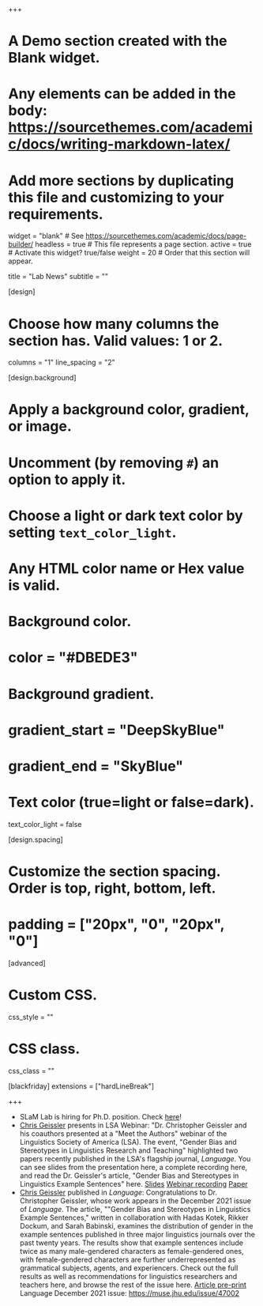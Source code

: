 +++
# A Demo section created with the Blank widget.
# Any elements can be added in the body: https://sourcethemes.com/academic/docs/writing-markdown-latex/
# Add more sections by duplicating this file and customizing to your requirements.

widget = "blank"  # See https://sourcethemes.com/academic/docs/page-builder/
headless = true  # This file represents a page section.
active = true  # Activate this widget? true/false
weight = 20  # Order that this section will appear.

title = "Lab News"
subtitle = ""

[design]
  # Choose how many columns the section has. Valid values: 1 or 2.
  columns = "1"
  line_spacing = "2"

[design.background]
  # Apply a background color, gradient, or image.
  #   Uncomment (by removing `#`) an option to apply it.
  #   Choose a light or dark text color by setting `text_color_light`.
  #   Any HTML color name or Hex value is valid.

  # Background color.
  # color = "#DBEDE3"
  
  # Background gradient.
  # gradient_start = "DeepSkyBlue"
  # gradient_end = "SkyBlue"
  

  # Text color (true=light or false=dark).
  text_color_light = false

[design.spacing]
  # Customize the section spacing. Order is top, right, bottom, left.
  # padding = ["20px", "0", "20px", "0"]

[advanced]
 # Custom CSS. 
 css_style = ""
 
 # CSS class.
 css_class = ""

[blackfriday]
  extensions = ["hardLineBreak"]

+++

* SLaM Lab is hiring for Ph.D. position. Check [here](https://slam.phil.hhu.de#joining)!
* [Chris Geissler](https://slam.phil.hhu.de/authors/chris/) presents in LSA Webinar: "Dr. Christopher Geissler and his coauthors presented at a "Meet the Authors" webinar of the Linguistics Society of America (LSA). The event, "Gender Bias and Stereotypes in Linguistics Research and Teaching" highlighted two papers recently published in the LSA's flagship journal, *Language*. You can see slides from the presentation here, a complete recording here, and read the Dr. Geissler's article, "Gender Bias and Stereotypes in Linguistics Example Sentences" here.
[Slides](https://campuspress.yale.edu/geissler/files/2022/01/Meet-the-Authors-slides.pdf)
[Webinar recording](https://www.youtube.com/watch?v=LFGeB1r3u9s)
[Paper](https://campuspress.yale.edu/geissler/files/2020/08/Gender_Representation_manuscript.pdf)
* [Chris Geissler](https://slam.phil.hhu.de/authors/chris/) published in *Language*: Congratulations to Dr. Christopher Geissler, whose work appears in the December 2021 issue of *Language*. The article, ""Gender Bias and Stereotypes in Linguistics Example Sentences," written in collaboration with Hadas Kotek, Rikker Dockum, and Sarah Babinski, examines the distribution of gender in the example sentences published in three major linguistics journals over the past twenty years. The results show that example sentences include twice as many male-gendered characters as female-gendered ones, with female-gendered characters are further underrepresented as grammatical subjects, agents, and experiencers.
Check out the full results as well as recommendations for linguistics researchers and teachers here, and browse the rest of the issue here.
[Article pre-print](https://campuspress.yale.edu/geissler/files/2020/08/Gender_Representation_manuscript.pdf)
Language December 2021 issue: https://muse.jhu.edu/issue/47002
